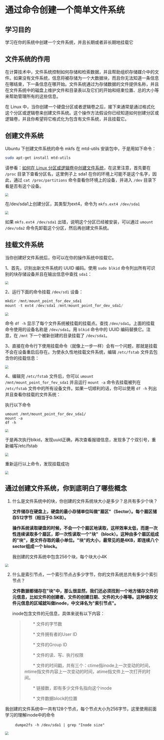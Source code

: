 # 通过命令创建一个简单文件系统

## 学习目的

学习在你的系统中创建一个文件系统，并且长期或者非长期地挂载它

## 文件系统的作用

在计算技术中，文件系统控制如何存储和检索数据，并且帮助组织存储媒介中的文件。如果没有文件系统，信息将被存储为一个大数据块，而且你无法知道一条信息在哪结束，下一条信息在哪开始。文件系统通过为存储数据的文件提供名称，并且在文件系统中的磁盘上维护文件和目录表以及它们的开始和结束位置、总的大小等来帮助管理所有的这些信息。

在 Linux 中，当你创建一个硬盘分区或者逻辑卷之后，接下来通常是通过格式化这个分区或逻辑卷来创建文件系统。这个操作方法假设你已经知道如何创建分区或逻辑卷，并且你希望将它格式化为包含有文件系统，并且挂载它。

## 创建文件系统

Ubuntu 下创建文件系统的命令 mkfs 在 mtd-utils 安装包中，于是用如下命令：

```bash
sudo apt-get install mtd-utils
```

请参看：[如何在 Linux 分区或逻辑卷中创建文件系统](https://zhuanlan.zhihu.com/p/61923356)，在这里注意，首先要在 `/proc` 目录下查看分区名，这里例子上 sda1 在你的环境上可能不是这个名字，因此，通过 `cat /proc/partitions` 命令查看你环境上的设备，并进入 `/dev` 目录下看是否有这个设备。

<img src=".\img\build_fs_1.png"  style="zoom:67%;" />

在/dev/sda1上创建分区，其类型为ext4，命令为 `mkfs.ext4 /dev/sda1`

<img src=".\img\build_fs_2.png"  style="zoom:67%;" />

如果 `mkfs.ext4 /dev/sda1` 出错，说明这个分区已经被安装，可以通过 `umount /dev/sda2` 命令先卸载这个分区，然后再创建文件系统。

## **挂载文件系统**

当你创建好文件系统后，你可以在你的操作系统中挂载它。

1、首先，识别出新文件系统的 UUID 编码。使用 `sudo blkid` 命令列出所有可识别的块存储设备并且在输出信息中查找 `sda1`：

<img src=".\img\build_fs_3.png"  style="zoom:67%;" />

2、运行下面的命令挂载 `/dev/sd1` 设备：

```c
mkdir /mnt/mount_point_for_dev_sda1
mount -t ext4 /dev/sda1 /mnt/mount_point_for_dev_sda1/
```

<img src=".\img\build_fs_4.png"  style="zoom:67%;" />

命令 `df -h` 显示了每个文件系统被挂载的挂载点。查找 `/dev/sda1`。上面的挂载命令使用的设备名称是 `/dev/sda1`。用 `blkid` 命令中的 UUID 编码替换它。注意，在 `/mnt` 下一个被新创建的目录挂载了 `/dev/sda1`。

3、直接在命令行下使用挂载命令（就像上一步一样）会有一个问题，那就是挂载不会在设备重启后存在。为使永久性地挂载文件系统，编辑 `/etc/fstab` 文件去包含你的挂载信息：

<img src=".\img\build_fs_5.png"  style="zoom:67%;" />

4、编辑完 `/etc/fstab` 文件后，你可以 `umount /mnt/mount_point_for_fev_sda1` 并且运行 `mount -a` 命令去挂载被列在 `/etc/fstab` 文件中的所有设备文件。如果一切顺利的话，你可以使用 `df -h` 列出并且查看你挂载的文件系统：

执行以下命令
```
umount /mnt/mount_point_for_dev_sda1/
mount -a
df -h
```

<img src=".\img\build_fs_6.png"  style="zoom:67%;" />

于是再次执行blkid，发现uuid正确，再次查看报错信息，发现多了个双引号，重新编写/etc/fstab

<img src=".\img\build_fs_7.png"  style="zoom:67%;" />

重新运行以上命令，发现挂载成功

<img src=".\img\build_fs_8.png"  style="zoom:67%;" />

## 通过创建文件系统，你到底明白了哪些概念

1. 什么是文件系统中的块，你创建的文件系统块大小是多少？总共有多少个块？

   **文件储存在硬盘上，硬盘的最小存储单位叫做"扇区"（Sector）。每个扇区储存512字节（相当于0.5KB）。**

   **操作系统读取硬盘的时候，不会一个个扇区地读取，这样效率太低，而是一次性连续读取多个扇区，即一次性读取一个"块"（block）。这种由多个扇区组成的"块"，是文件存取的最小单位。"块"的大小，最常见的是4KB，即连续八个 sector组成一个 block。**

   我创建的文件系统中包含256个块，每个块大小4K 

<img src=".\img\build_fs_9.png"  style="zoom:67%;" />

2. 什么是索引节点，一个索引节点占多少字节，你的文件系统总共有多少个索引节点？

   **文件数据都储存在"块"中，那么很显然，我们还必须找到一个地方储存文件的元信息，比如文件的创建者、文件的创建日期、文件的大小等等。这种储存文件元信息的区域就叫做inode，中文译名为"索引节点"。**

   inode包含文件的元信息，具体来说有以下内容：

   > 　　* 文件的字节数
   >
   > 　　* 文件拥有者的User ID
   >
   > 　　* 文件的Group ID
   >
   > 　　* 文件的读、写、执行权限
   >
   > 　　* 文件的时间戳，共有三个：ctime指inode上一次变动的时间，mtime指文件内容上一次变动的时间，atime指文件上一次打开的时间。
   >
   > 　　* 链接数，即有多少文件名指向这个inode
   >
   > 　　* 文件数据block的位置

​	我创建的文件系统中一共有128个节点，每个节点大小为256字节，这里使用前面学习的理解inode中的命令

​      `	dumpe2fs -h /dev/sda1 | grep "Inode size"`

<img src=".\img\build_fs_10.png"  style="zoom:67%;" />